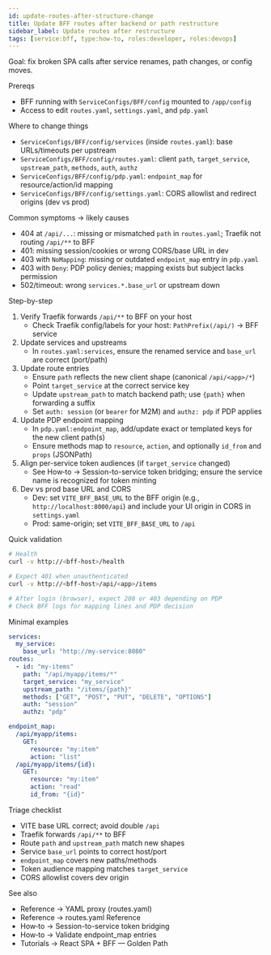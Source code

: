 ```yaml
---
id: update-routes-after-structure-change
title: Update BFF routes after backend or path restructure
sidebar_label: Update routes after restructure
tags: [service:bff, type:how-to, roles:developer, roles:devops]
---
```


Goal: fix broken SPA calls after service renames, path changes, or config moves.

Prereqs
- BFF running with `ServiceConfigs/BFF/config` mounted to `/app/config`
- Access to edit `routes.yaml`, `settings.yaml`, and `pdp.yaml`

Where to change things
- `ServiceConfigs/BFF/config/services` (inside `routes.yaml`): base URLs/timeouts per upstream
- `ServiceConfigs/BFF/config/routes.yaml`: client `path`, `target_service`, `upstream_path`, `methods`, `auth`, `authz`
- `ServiceConfigs/BFF/config/pdp.yaml`: `endpoint_map` for resource/action/id mapping
- `ServiceConfigs/BFF/config/settings.yaml`: CORS allowlist and redirect origins (dev vs prod)

Common symptoms → likely causes
- 404 at `/api/...`: missing or mismatched `path` in `routes.yaml`; Traefik not routing `/api/**` to BFF
- 401: missing session/cookies or wrong CORS/base URL in dev
- 403 with `NoMapping`: missing or outdated `endpoint_map` entry in `pdp.yaml`
- 403 with `Deny`: PDP policy denies; mapping exists but subject lacks permission
- 502/timeout: wrong `services.*.base_url` or upstream down

Step-by-step
1) Verify Traefik forwards `/api/**` to BFF on your host
   - Check Traefik config/labels for your host: `PathPrefix(/api/)` → BFF service
2) Update services and upstreams
   - In `routes.yaml:services`, ensure the renamed service and `base_url` are correct (port/path)
3) Update route entries
   - Ensure `path` reflects the new client shape (canonical `/api/<app>/*`)
   - Point `target_service` at the correct service key
   - Update `upstream_path` to match backend path; use `{path}` when forwarding a suffix
   - Set `auth: session` (or `bearer` for M2M) and `authz: pdp` if PDP applies
4) Update PDP endpoint mapping
   - In `pdp.yaml:endpoint_map`, add/update exact or templated keys for the new client path(s)
   - Ensure methods map to `resource`, `action`, and optionally `id_from` and `props` (JSONPath)
5) Align per-service token audiences (if `target_service` changed)
   - See How‑to → Session-to-service token bridging; ensure the service name is recognized for token minting
6) Dev vs prod base URL and CORS
   - Dev: set `VITE_BFF_BASE_URL` to the BFF origin (e.g., `http://localhost:8000/api`) and include your UI origin in CORS in `settings.yaml`
   - Prod: same-origin; set `VITE_BFF_BASE_URL` to `/api`

Quick validation
```bash
# Health
curl -v http://<bff-host>/health

# Expect 401 when unauthenticated
curl -v http://<bff-host>/api/<app>/items

# After login (browser), expect 200 or 403 depending on PDP
# Check BFF logs for mapping lines and PDP decision
```

Minimal examples
```yaml title="ServiceConfigs/BFF/config/routes.yaml (excerpt)"
services:
  my_service:
    base_url: "http://my-service:8080"
routes:
  - id: "my-items"
    path: "/api/myapp/items/*"
    target_service: "my_service"
    upstream_path: "/items/{path}"
    methods: ["GET", "POST", "PUT", "DELETE", "OPTIONS"]
    auth: "session"
    authz: "pdp"
```

```yaml title="ServiceConfigs/BFF/config/pdp.yaml (excerpt)"
endpoint_map:
  /api/myapp/items:
    GET:
      resource: "my:item"
      action: "list"
  /api/myapp/items/{id}:
    GET:
      resource: "my:item"
      action: "read"
      id_from: "{id}"
```

Triage checklist
- VITE base URL correct; avoid double `/api`
- Traefik forwards `/api/**` to BFF
- Route `path` and `upstream_path` match new shapes
- Service `base_url` points to correct host/port
- `endpoint_map` covers new paths/methods
- Token audience mapping matches `target_service`
- CORS allowlist covers dev origin

See also
- Reference → YAML proxy (routes.yaml)
- Reference → routes.yaml Reference
- How‑to → Session-to-service token bridging
- How‑to → Validate endpoint_map entries
- Tutorials → React SPA + BFF — Golden Path

